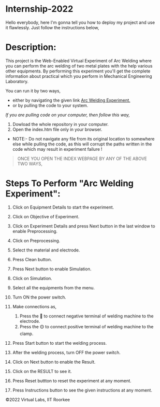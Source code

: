 # Internship-2022
Hello everybody, here I'm gonna tell you how to deploy my project and use it flawlessly. Just follow the instructions below,

# Description: 
This project is the Web-Enabled Virtual Experiment of Arc Welding where you can perform the arc welding of two metal plates with the help various other equipments. By performing this experiment you'll get the complete information about practical which you perform in Mechanical Engineering Laboratory.

You can run it by two ways,
* either by navigating the given link [Arc Welding Experiment.](https://raj-official.github.io/Internship-2022/)
* or by pulling the code to your system.

*If you are pulling code on your computer, then follow this way,*
1. Dowload the whole repository in your computer.
2. Open the index.htm file only in your browser.
* NOTE:- Do not navigate any file from its original location to somewhere else while pulling the code, as this will corrupt the paths written in the code which may result in experiment failure !

>ONCE YOU OPEN THE INDEX WEBPAGE BY ANY OF THE ABOVE TWO WAYS,

# Steps To Perform "Arc Welding Experiment":
1. Click on Equipment Details to start the experiment.

2. Click on Objective of Experiment.

3. Click on Experiment Details and press Next button in the last window to enable Preprocessing.

4. Click on Preprocessing.

5. Select the material and electrode.

6. Press Clean button.

7. Press Next button to enable Simulation.

8. Click on Simulation.

9. Select all the equipments from the menu.

10. Turn ON the power switch.

11. Make connections as,
    1. Press the 🔵 to connect negative terminal of welding machine to the electrode.
    2. Press the 🟡 to connect positive terminal of welding machine to the clamp.

12. Press Start button to start the welding process.

13. After the welding process, turn OFF the power switch.

14. Click on Next button to enable the Result.

15. Click on the RESULT to see it.

16. Press Reset buttton to reset the experiment at any moment.

17. Press Instructions button to see the given instructions at any moment.

©2022 Virtual Labs, IIT Roorkee